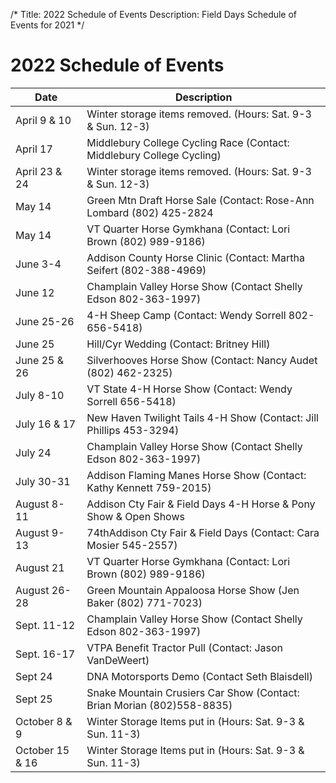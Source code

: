/*
Title: 2022 Schedule of Events
Description: Field Days Schedule of Events for 2021
*/

# 2022 Schedule of Events

| Date | Description |
| -- | -- |
| April 9 & 10 | 	Winter storage items removed. (Hours:  Sat. 9-3 & Sun. 12-3)
| April 17  | 	Middlebury College Cycling Race (Contact: Middlebury College Cycling)
| April 23 & 24   |        Winter storage items removed. (Hours:  Sat. 9-3 & Sun. 12-3)
| May 14 | 	Green Mtn Draft Horse Sale (Contact: Rose-Ann Lombard (802) 425-2824
| May 14 | 	VT Quarter Horse Gymkhana (Contact: Lori Brown (802) 989-9186)
| June 3-4 | 	Addison County Horse Clinic (Contact: Martha Seifert (802-388-4969)
| June 12 | 	Champlain Valley Horse Show (Contact Shelly Edson 802-363-1997)
| June 25-26 | 	4-H Sheep Camp (Contact: Wendy Sorrell 802-656-5418)
| June 25 | 	Hill/Cyr Wedding (Contact: Britney Hill)
| June 25 & 26 | 	Silverhooves Horse Show (Contact: Nancy Audet (802) 462-2325)
| July 8-10     |    	VT State 4-H Horse Show (Contact: Wendy Sorrell 656-5418)
| July 16 & 17 | 	New Haven Twilight Tails 4-H Show (Contact: Jill Phillips 453-3294)
| July 24 | 	Champlain Valley Horse Show (Contact Shelly Edson 802-363-1997)
| July 30-31       |               Addison Flaming Manes Horse Show (Contact:  Kathy Kennett 759-2015)
| August 8-11	 | Addison Cty Fair & Field Days 4-H Horse & Pony Show & Open Shows 
| August 9-13	   |         74thAddison Cty Fair & Field Days (Contact: Cara Mosier 545-2557)
| August 21        |         VT Quarter Horse Gymkhana (Contact: Lori Brown (802) 989-9186)
| August 26-28 	 | Green Mountain Appaloosa Horse Show (Jen Baker (802) 771-7023)
| Sept. 11-12       |       Champlain Valley Horse Show (Contact Shelly Edson 802-363-1997)
| Sept. 16-17       |       VTPA Benefit Tractor Pull (Contact: Jason VanDeWeert)
| Sept 24	 | DNA Motorsports Demo (Contact Seth Blaisdell)
| Sept 25	    |      Snake Mountain Crusiers Car Show (Contact: Brian Morian (802)558-8835)
| October 8 & 9  |       Winter Storage Items put in (Hours: Sat. 9-3 & Sun. 11-3)
| October 15 & 16   |   Winter Storage Items put in (Hours: Sat. 9-3 & Sun. 11-3)
